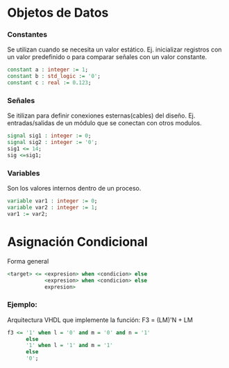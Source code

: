 # Objetos de Datos
### Constantes
Se utilizan cuando se necesita un valor estático. 
Ej. inicializar registros con un valor predefinido o para comparar señales con un valor constante.

```vhdl
constant a : integer := 1;
constant b : std_logic := '0';
constant c : real := 0.123;
```

### Señales
Se itilizan para definir conexiones esternas(cables) del diseño. 
Ej. entradas/salidas de un módulo que se conectan con otros modulos.

```vhdl
signal sig1 : integer := 0;     
signal sig2 : integer := '0';
sig1 <= 14;
sig <=sig1;  
```

### Variables
Son los valores internos dentro de un proceso.

```vhdl
variable var1 : integer := 0;
variable var2 : integer := 1;
var1 := var2;
```

# Asignación Condicional
Forma general
```vhdl
<target> <= <expresion> when <condicion> else
            <expresion> when <condicion> else
            expresion>
```

### Ejemplo:
Arquitectura VHDL que implemente la función: 
F3 = (LM)'N + LM

```vhdl
f3 <= '1' when l = '0' and m = '0' and n = '1'
      else
      '1' when l = '1' and m = '1'
      else
      '0';
```


